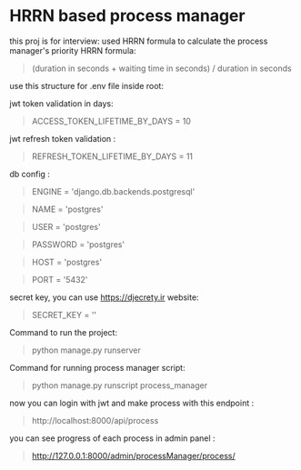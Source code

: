 # HRRN based process manager


this proj is for interview:
used HRRN formula to calculate the process manager's priority
HRRN formula:
>(duration in seconds + waiting time in seconds) / duration in seconds







use this structure for .env file inside root:

jwt token validation in days: 

> ACCESS_TOKEN_LIFETIME_BY_DAYS = 10

jwt refresh token validation :

> REFRESH_TOKEN_LIFETIME_BY_DAYS = 11

db config : 

> ENGINE = 'django.db.backends.postgresql'

> NAME = 'postgres'

> USER = 'postgres'

> PASSWORD = 'postgres'

> HOST = 'postgres'

> PORT = '5432'

secret key, you can use https://djecrety.ir website:

> SECRET_KEY = ''



Command to run the project:
> python manage.py runserver

Command for running process manager script:
> python manage.py runscript process_manager

now you can login with jwt and make process with this endpoint :
> http://localhost:8000/api/process

you can see progress of each process in admin panel :
> http://127.0.0.1:8000/admin/processManager/process/

